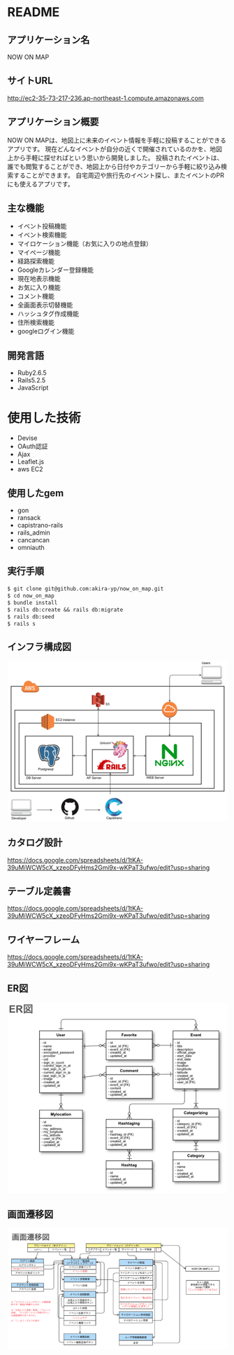 # README

## アプリケーション名
NOW ON MAP

## サイトURL
http://ec2-35-73-217-236.ap-northeast-1.compute.amazonaws.com

## アプリケーション概要
NOW ON MAPは、地図上に未来のイベント情報を手軽に投稿することができるアプリです。
現在どんなイベントが自分の近くで開催されているのかを、地図上から手軽に探せればという思いから開発しました。
投稿されたイベントは、誰でも閲覧することができ、地図上から日付やカテゴリーから手軽に絞り込み検索することができます。
自宅周辺や旅行先のイベント探し、またイベントのPRにも使えるアプリです。

## 主な機能
- イベント投稿機能
- イベント検索機能
- マイロケーション機能（お気に入りの地点登録）
- マイページ機能
- 経路探索機能
- Googleカレンダー登録機能
- 現在地表示機能
- お気に入り機能
- コメント機能
- 全画面表示切替機能
- ハッシュタグ作成機能
- 住所検索機能
- googleログイン機能

## 開発言語
- Ruby2.6.5
- Rails5.2.5
- JavaScript
# 使用した技術
- Devise
- OAuth認証
- Ajax
- Leaflet.js
- aws EC2
## 使用したgem
- gon
- ransack
- capistrano-rails
- rails_admin
- cancancan
- omniauth
## 実行手順
```
$ git clone git@github.com:akira-yp/now_on_map.git
$ cd now_on_map
$ bundle install
$ rails db:create && rails db:migrate
$ rails db:seed
$ rails s
```

## インフラ構成図
![ER図](https://github.com/akira-yp/images/blob/master/infrastructure.png)

## カタログ設計
https://docs.google.com/spreadsheets/d/1tKA-39uMiWCW5cX_xzeoDFyHms2Gmi9x-wKPaT3ufwo/edit?usp=sharing

## テーブル定義書
https://docs.google.com/spreadsheets/d/1tKA-39uMiWCW5cX_xzeoDFyHms2Gmi9x-wKPaT3ufwo/edit?usp=sharing

## ワイヤーフレーム
https://docs.google.com/spreadsheets/d/1tKA-39uMiWCW5cX_xzeoDFyHms2Gmi9x-wKPaT3ufwo/edit?usp=sharing

## ER図
![ER図](https://github.com/akira-yp/images/blob/master/nowonmap_er.png)

## 画面遷移図
![画面遷移図](https://github.com/akira-yp/images/blob/master/nowonmap_std.png)
